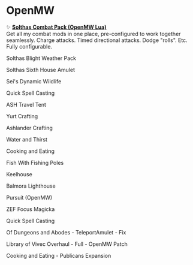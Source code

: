 # OpenMW

✨ [**Solthas Combat Pack (OpenMW Lua)**](https://www.nexusmods.com/morrowind/mods/52221)\
Get all my combat mods in one place, pre-configured to work together seamlessly. Charge attacks. Timed directional attacks. Dodge "rolls". Etc. Fully configurable.

Solthas Blight Weather Pack

Solthas Sixth House Amulet

Sei's Dynamic Wildlife

Quick Spell Casting

ASH Travel Tent

Yurt Crafting

Ashlander Crafting

Water and Thirst

Cooking and Eating

Fish With Fishing Poles

Keelhouse

Balmora Lighthouse

Pursuit (OpenMW)

ZEF Focus Magicka

Quick Spell Casting

Of Dungeons and Abodes - TeleportAmulet - Fix

Library of Vivec Overhaul - Full - OpenMW Patch

Cooking and Eating - Publicans Expansion
